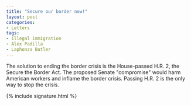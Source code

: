 ```yaml
---
title: "Secure our border now!"
layout: post
categories:
- Letters
tags:
- illegal immigration
- Alex Padilla
- Laphonza Butler
---
```


The solution to ending the border crisis is the House-passed H.R. 2, the Secure the Border Act. The proposed Senate "compromise" would harm American workers and inflame the border crisis. Passing H.R. 2 is the only way to stop the crisis.

{% include signature.html %}

